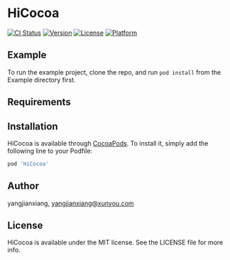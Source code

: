 # HiCocoa

[![CI Status](https://img.shields.io/travis/yangjianxiang/HiCocoa.svg?style=flat)](https://travis-ci.org/yangjianxiang/HiCocoa)
[![Version](https://img.shields.io/cocoapods/v/HiCocoa.svg?style=flat)](https://cocoapods.org/pods/HiCocoa)
[![License](https://img.shields.io/cocoapods/l/HiCocoa.svg?style=flat)](https://cocoapods.org/pods/HiCocoa)
[![Platform](https://img.shields.io/cocoapods/p/HiCocoa.svg?style=flat)](https://cocoapods.org/pods/HiCocoa)

## Example

To run the example project, clone the repo, and run `pod install` from the Example directory first.

## Requirements

## Installation

HiCocoa is available through [CocoaPods](https://cocoapods.org). To install
it, simply add the following line to your Podfile:

```ruby
pod 'HiCocoa'
```

## Author

yangjianxiang, yangjianxiang@xunyou.com

## License

HiCocoa is available under the MIT license. See the LICENSE file for more info.

